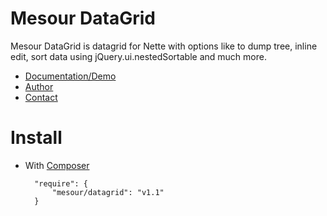 # Mesour DataGrid

Mesour DataGrid is datagrid for Nette with options like to dump tree, inline edit, sort data using jQuery.ui.nestedSortable and much more.

- [Documentation/Demo](http://grid.mesour.com)
- [Author](http://mesour.com)
- [Contact](http://mesour.com/contact)

# Install

- With [Composer](http://doc.nette.org/composer)

        "require": {
            "mesour/datagrid": "v1.1"
        }